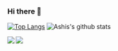 ### Hi there 👋

[![Top Langs](https://github-readme-stats.vercel.app/api/top-langs/?username=ashchk)](https://github.com/ashchk/github-readme-stats)
![Ashis's github stats](https://github-readme-stats.vercel.app/api?username=ashchk&show_icons=true&theme=radical)


<a href="https://github.com/ashchk/github-readme-stats">
  <img align="left" src="https://github-readme-stats.vercel.app/api/pin/?username=ashchk&repo=github-readme-stats" />
</a>
<a href="https://github.com/ashchk/convoychat">
  <img align="left" src="https://github-readme-stats.vercel.app/api/pin/?username=ashchk&repo=convoychat" />
</a>

<!--
**ashchk/ashchk** is a ✨ _special_ ✨ repository because its `README.md` (this file) appears on your GitHub profile.
// theme can be dark, radical, merko, gruvbox, tokyonight, onedark, cobalt, synthwave, highcontrast, dracula
Here are some ideas to get you started:

- 🔭 I’m currently working on ...
- 🌱 I’m currently learning ...
- 👯 I’m looking to collaborate on ...
- 🤔 I’m looking for help with ...
- 💬 Ask me about ...
- 📫 How to reach me: ...
- 😄 Pronouns: ...
- ⚡ Fun fact: ...
-->
